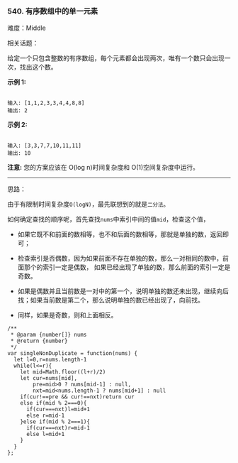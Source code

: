 ### 540. 有序数组中的单一元素

难度：Middle

相关话题：

给定一个只包含整数的有序数组，每个元素都会出现两次，唯有一个数只会出现一次，找出这个数。



**示例 1:** 



```

输入: [1,1,2,3,3,4,4,8,8]
输出: 2
```


**示例 2:** 



```

输入: [3,3,7,7,10,11,11]
输出: 10
```


**注意:**  您的方案应该在 O(log n)时间复杂度和 O(1)空间复杂度中运行。




-----

思路：

由于有限制时间复杂度`O(logN)`，最先联想到的就是`二分法`。

如何确定查找的顺序呢，首先查找`nums`中索引中间的值`mid`，检查这个值，

* 如果它既不和前面的数相等，也不和后面的数相等，那就是单独的数，返回即可；

* 检查索引是否偶数，因为如果前面不存在单独的数，那么一对相同的数中，前面那个的索引一定是偶数，
如果已经出现了单独的数，那么前面的索引一定是奇数。
    
* 如果是偶数并且当前数是一对中的第一个，说明单独的数还未出现，继续向后找；如果当前数是第二个，那么说明单独的数已经出现了，向前找。

* 同样，如果是奇数，则和上面相反。
    
    




```
/**
 * @param {number[]} nums
 * @return {number}
 */
var singleNonDuplicate = function(nums) {
  let l=0,r=nums.length-1
  while(l<=r){
    let mid=Math.floor((l+r)/2)
    let cur=nums[mid],
        pre=mid>0 ? nums[mid-1] : null,
        nxt=mid<nums.length-1 ? nums[mid+1] : null
    if(cur!==pre && cur!==nxt)return cur
    else if(mid % 2===0){
      if(cur===nxt)l=mid+1
      else r=mid-1
    }else if(mid % 2===1){
      if(cur===nxt)r=mid-1
      else l=mid+1
    }
  }
};
```

